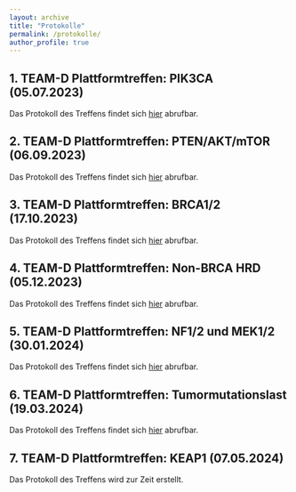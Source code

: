 ```yaml
---
layout: archive
title: "Protokolle"
permalink: /protokolle/
author_profile: true
---
```


## 1. TEAM-D Plattformtreffen: PIK3CA (05.07.2023)
Das Protokoll des Treffens findet sich [hier](https://team-deutschland.org/files/1-Protokoll-PIK3CA.pdf) abrufbar.

## 2. TEAM-D Plattformtreffen: PTEN/AKT/mTOR (06.09.2023)
Das Protokoll des Treffens findet sich [hier](https://team-deutschland.org/files/2-Protokoll-PTEN-AKT-mTOR.pdf) abrufbar.

## 3. TEAM-D Plattformtreffen: BRCA1/2 (17.10.2023)
Das Protokoll des Treffens findet sich [hier](https://team-deutschland.org/files/3-Protokoll-BRCA1-2.pdf) abrufbar.

## 4. TEAM-D Plattformtreffen: Non-BRCA HRD (05.12.2023)
Das Protokoll des Treffens findet sich [hier](https://team-deutschland.org/files/4-Protokoll-Non-BRCA-HRD.pdf) abrufbar.

## 5. TEAM-D Plattformtreffen: NF1/2 und MEK1/2 (30.01.2024)
Das Protokoll des Treffens findet sich [hier](https://team-deutschland.org/files/5-Protokoll-NF-MEK.pdf) abrufbar.

## 6. TEAM-D Plattformtreffen: Tumormutationslast (19.03.2024)
Das Protokoll des Treffens findet sich [hier](https://team-deutschland.org/files/6-Protokoll-Tumormutationslast.pdf) abrufbar.

## 7. TEAM-D Plattformtreffen: KEAP1 (07.05.2024)
Das Protokoll des Treffens wird zur Zeit erstellt.